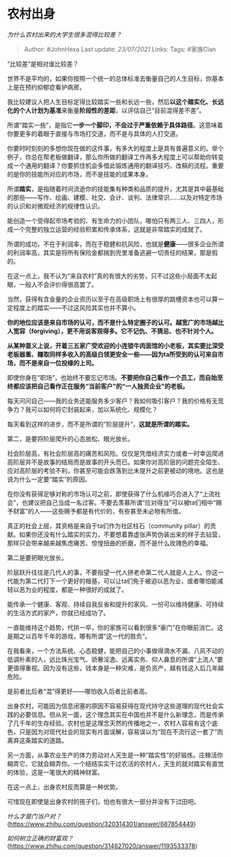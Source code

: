 # 农村出身
*为什么农村出来的大学生很多混得比较差？*

> Author: #JohnHexa
Last update: *23/07/2021* 
Links:
Tags:  #家族Clan



“比较差”是相对谁比较差？

世界不是平均的，如果你按照一个统一的总体标准去衡量自己的人生目标，你基本上是在预约抑郁症看护病房。

我比较建议人把人生目标定得比较踏实一些和长远一些，然后**以这个踏实化、长远化的个人计划为基准**来衡量**阶段性的差距**，以评估自己“目前混得差不差”。

所谓“踏实一些”，是指它**一步一个脚印，不会过于严重依赖于具体路径**。这意味着你要更多的着眼于直接与市场打交道，而不是与具体的人打交道。

你要时时刻刻的多想你现在做的这件事，有多大的程度上是具有普遍意义的。举个例子，你总在帮老板做翻译，那么你所做的翻译工作再多大程度上可以帮助你转变成一个通用的翻译？你要抓住机会多借此锻炼通用的翻译技巧，改稿的流程。重要的是你的技能所对应的市场，而不是技能的成果本身。

所谓**踏实**，是指随着时间流逝你的技能集有种类和品质的提升，尤其是其中最基础的那些——写作、绘画、建模、社交、会计、谈判、法律常识……以及对特定市场的认识和对微观经济的规律性认识。

能创造一个受得起市场考验的、有生命力的小团队，哪怕只有两三人、三四人，形成一个完整的独立运营的经验积累和传承体系，这就是非常踏实的成就了。

所谓的成功，不在于利润率，而在于稳健和抗风险，也就是**健康**——很多企业所谓的利润率高，其实是将所有保险金都揣到兜里准备逃避一切责任的结果，那是假的。

在这一点上，我不认为“来自农村”真的有很大的劣势，只不过这些小局面不太起眼，一般人不会评价得很高罢了。

当然，获得有含金量的企业资历以至于在高级职场上有很厚的跳槽资本也可以算一定程度上的踏实——不过这风险其实也并不算小。

**你的地位应该是来自市场的认可，而不是什么特定圈子的认可。越宽广的市场越比人宽容（forgiving），更不用说客观得多。它不记仇、不猜忌、也不针对个人。**

**从某种意义上说，开着三五家广受欢迎的小连锁牛肉面馆的小老板，其实要比深受老板器重、赚取同样多收入的高级白领更安全一些——因为ta所受到的认可来自市场，而不是来自一位投缘的上司。**

即使你身在“职场”，也始终不要忘记市场。**不要把你自己看作一个员工，而自始至终都应该把自己看作正在服务“当前客户”的“一人独资企业”的老板。**

每天问问自己——我的业务还能服务多少客户？我如何吸引客户？我的价格有无竞争力？我可以如何将它封装起来，加以系统化、规模化？

每天看到这样的进步，而不是所谓的“阶层提升”，**这就是所谓的踏实。**

第二，是要将阶层爬升的心态放松、眼光放长。

社会阶层高，有社会阶层高的痛苦和风险。仅仅是凭借经济实力或者一时幸运爬进高阶层并不是故事的结局而是故事的开头而已。如果你对高阶层的问题完全陌生、应对高阶层的考验不利，你甚至可能会跌落到比未提升之前更被动的境地。这也是说为什么一定要“踏实”的原因。

在你没有获得足够对称的市场认可之前，即使获得了什么机缘巧合进入了“上流社会”，也建议把自己当成一名过客。不要去羡慕所谓“应对得当”可以被ta们相中“赐予财富”的人——这些赐予都是有代价的，有些甚至未必物有所值。

真正的社会上层，其资格是来自于ta们作为社区柱石（community pillar）的贡献。如果你还没有什么踏实的实力，不要想着靠虚张声势伪装出来的样子去钻营，那样只会带来越来越焦虑痛苦、惊惶扭曲的折磨，而不是什么玫瑰色的幸福。

第二是要把眼光放长。

阶层跃升往往是几代人的事，不要指望一代人拼老命第二代人就是人上人。你这一代能为第二代打下一个更好的根基，可以让ta们免于被迫以恶为业，或者哪怕能减轻以恶为业的程度，都是一种很好的成就了。

能传承一个健康、客观、持续自我反省和提升的家风、一份可以维持健康、可持续的生活方式的家产，你就已经成功了。

一直能维持这个趋势，代拱一卒，你的家族可以看到很多“豪门”在你眼前消亡。这是期之以百年千年的游戏，哪有所谓“这一代的胜负”。

在我看来，一个方法系统、心态稳健，能把自己的小事做得滴水不漏、八风不动的低调朴素的人，远比珠光宝气、骄奢淫逸、远离实务、仰人鼻息的所谓“上流人”要更值得重视。因为没有这些，钱本身是一种灾难，是负资产，越有钱这人后几年越危险。

是前者比后者“混”得更好——哪怕收入后者比前者高。

出身农村，可能因为信息闭塞的原因不容易获得在现代持守这些道理的现代社会实践的必要信息。但从另一面，这个理念其实在中国也并不是什么新理念，而是传承了几千年的生存经验。农村也是这理念天然的传播地之一，农村人容易有这个底色，只是因为对现代社会的现实有片面误解，容易误以为“现在不流行这一套了”而离弃这条踏实的道路。

另一方面，从事农业生产的体力劳动对人天生是一种“踏实性”的好锻炼。庄稼活你糊弄它、它就会糊弄你。一个结结实实干过农活的农村人，天生的就对踏实有直觉的体验，这是一笔很大的精神财富。

在这一点上，出身农村反而算是一种优势。

可惜现在即使是出身农村的孩子们，怕也有很大一部分并没有下过田吧。

*什么才是门当户对？*(https://www.zhihu.com/question/320314301/answer/687854449)  


*如何树立正确的财富观？*(https://www.zhihu.com/question/314627020/answer/1193533378)

